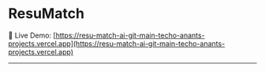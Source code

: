 # ResuMatch
🔗 Live Demo: [https://resu-match-ai-git-main-techo-anants-projects.vercel.app](https://resu-match-ai-git-main-techo-anants-projects.vercel.app)

---

